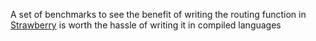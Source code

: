 A set of benchmarks to see the benefit of writing the routing function in [Strawberry](https://github.com/strawberry-graphql/strawberry/tree/main/strawberry) is worth the hassle of writing it in compiled languages
